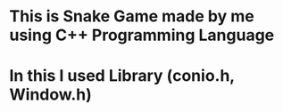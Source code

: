 # This is Snake Game made by me using C++ Programming Language 
# In this I used Library (conio.h, Window.h) 
